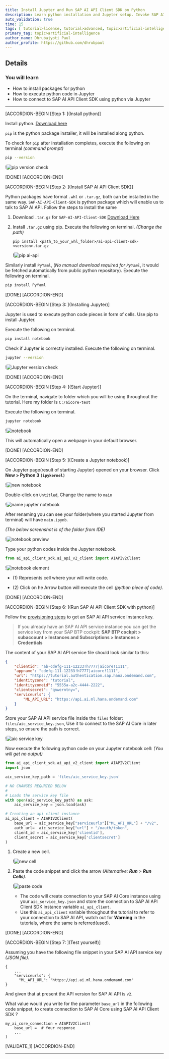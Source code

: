 ```yaml
---
title: Install Jupyter and Run SAP AI API Client SDK on Python
description: Learn python installation and Jupyter setup. Invoke SAP AI API Client SDK.
auto_validation: true
time: 15
tags: [ tutorial>license, tutorial>advanced, topic>artificial-intelligence, topic>machine-learning, products>sap-business-technology-platform ]
primary_tag: topic>artificial-intelligence
author_name: Dhrubajyoti Paul
author_profile: https://github.com/dhrubpaul
---
```



## Details
### You will learn
  - How to install packages for python
  - How to execute python code in Jupyter
  - How to connect to SAP AI API Client SDK using python via Jupyter

---

[ACCORDION-BEGIN [Step 1: ](Install python)]

Install python. [Download here](https://www.python.org/downloads/)

`pip` is the python package installer, it will be installed along python.

To check for `pip` after installation completes,
execute the following on terminal *(command prompt)*

```BASH
pip --version
```

!![pip version check](img/jupyter/pip.png)

[DONE]
[ACCORDION-END]

[ACCORDION-BEGIN [Step 2: ](Install SAP AI API Client SDK)]

Python packages have format `.whl` or `.tar.gz`, both can be installed in the same way. `SAP-AI-API-Client-SDK`  is python package which will enable us to talk to SAP AI API.
Follow the steps to install the same

1. Download `.tar.gz` for `SAP-AI-API-Client-SDK` [Download Here](https://developers.sap.com/trials-downloads.html?search=AI+Core)


2. Install `.tar.gz` using pip. Execute the following on terminal. *(Change the path)*

    ```BASH[1]
    pip install <path_to_your_whl_folder>/ai-api-client-sdk-<version>.tar.gz
    ```
    !![pip ai-api](img/pip/ai-api.png)

Similarly install `PyYaml`, (*No manual download required for `PyYaml`*, it would be fetched automatically from public python repository). Execute the following on terminal.


```BASH
pip install PyYaml
```

[DONE]
[ACCORDION-END]


[ACCORDION-BEGIN [Step 3: ](Installing Jupyter)]

Jupyter is used to execute python code pieces in form of cells. Use pip to install Jupyter.

Execute the following on terminal.

```BASH
pip install notebook
```

Check if Jupyter is correctly installed. Execute the following on terminal.

```BASH
jupyter --version
```

!![Jupyter version check](img/jupyter/jupy.png)

[DONE]
[ACCORDION-END]

[ACCORDION-BEGIN [Step 4: ](Start Jupyter)]

On the terminal, navigate to folder which you will be using throughout the tutorial. Here my folder is `C:/aicore-test`

Execute the following on terminal.

```BASH
jupyter notebook
```

!![notebook](img/jupyter/notebook.png)

This will automatically open a webpage in your default browser.


[DONE]
[ACCORDION-END]

[ACCORDION-BEGIN [Step 5: ](Create a Jupyter notebook)]

On Jupyter page(result of starting Jupyter) opened on your browser. Click **New > Python 3 `(ipykernel)`**

!![new notebook](img/jupyter/new.png)

Double-click on `Untitled`, Change the name to `main`  

!![name jupyter notebook](img/jupyter/name-notebook.png)

After renaming you can see your folder(where you started Jupyter from terminal) will have `main.ipynb`.

*(The below screenshot is of the folder from IDE)*

!![notebook preview](img/jupyter/preview.png)

Type your python codes inside the Jupyter notebook.

```PYTHON
from ai_api_client_sdk.ai_api_v2_client import AIAPIv2Client
```

!![notebook element](img/jupyter/cell.png)  

- (1) Represents cell where your will write code.

- (2) Click on he Arrow button will execute the cell *(python piece of code)*.

[DONE]
[ACCORDION-END]

[ACCORDION-BEGIN [Step 6: ](Run SAP AI API Client SDK with python)]


Follow the [provisioning steps](https://help.sap.com/viewer/product/AI_CORE/CLOUD/en-US) to get an SAP AI API service instance key.

> If you already have an SAP AI API service instance you can get the service key from your SAP BTP cockpit:
**SAP BTP cockpit > subaccount > Instances and Subscriptions > Instances > Credentials**

The content of your SAP AI API service file should look similar to this:

```JSON
{
    "clientid": "ab-cdefg-111-12233!h7777|aicore!1111",
    "appname": "cdefg-111-12233!h7777|aicore!1111",
    "url": "https://tutorial.authentication.sap.hana.ondemand.com",
    "identityzone": "tutorial",
    "identityzoneid": "5555a-a2c-4444-2222",
    "clientsecret": "qnwerntny=",
    "serviceurls": {
        "ML_API_URL": "https://api.ai.ml.hana.ondemand.com"
    }
}
```

Store your SAP AI API service file inside the `files` folder: `files/aic_service_key.json`, Use it to connect to the SAP AI Core in later steps, so ensure the path is correct.                    

!![aic service key](img/pip/aic_service_key.png)

Now execute the following python code on your Jupyter notebook cell: *(You will get no output)*

```PYTHON
from ai_api_client_sdk.ai_api_v2_client import AIAPIV2Client
import json

aic_service_key_path = 'files/aic_service_key.json'

# NO CHANGES REQURIED BELOW
#
# Loads the service key file
with open(aic_service_key_path) as ask:
    aic_service_key = json.load(ask)

# Creating an api client instance
ai_api_client = AIAPIV2Client(
    base_url = aic_service_key["serviceurls"]["ML_API_URL"] + "/v2",
    auth_url=  aic_service_key["url"] + "/oauth/token",
    client_id = aic_service_key['clientid'],
    client_secret = aic_service_key['clientsecret']
)
```

1. Create a new cell.

    !![new cell](img/jupyter/new-cell.png)

2. Paste the code snippet and click the arrow *(Alternative: **Run** > **Run Cells**)*.

    !![paste code](img/jupyter/paste-code.png)

    - The code will create connection to your SAP AI Core instance using your `aic_service_key.json` and store the connection to SAP AI API Client SDK instance variable `ai_api_client`.
    - Use this `ai_api_client` variable  throughout the tutorial to refer to your connection to SAP AI API, watch out for **Warning** in the tutorials, where the same is referred(used).


[DONE]
[ACCORDION-END]


[ACCORDION-BEGIN [Step 7: ](Test yourself)]

Assuming you have the following file snippet in your SAP AI API service key *(JSON file)*.

```
{
    ...
    "serviceurls": {
      "ML_API_URL": "https://api.ai.ml.hana.ondemand.com"
}
```
And given that at present the API version for SAP AI API is `v2`.

What value would you write for the parameter `base_url` in the following code snippet, to create connection to SAP AI Core using SAP AI API Client SDK ?

```PYTHON[2]
my_ai_core_connection = AIAPIV2Client(
    base_url =  # Your response
    ...
)
```

[VALIDATE_1]
[ACCORDION-END]

---
